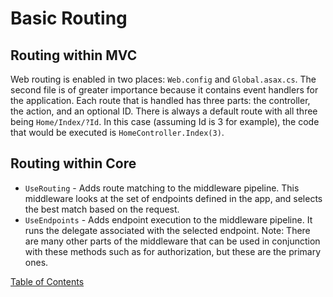 # Basic Routing

## Routing within MVC
Web routing is enabled in two places: `Web.config` and `Global.asax.cs`. The second file is of greater importance because it contains event handlers for the application. Each route that is handled has three parts: the controller, the action, and an optional ID. There is always a default route with all three being `Home/Index/?Id`. In this case (assuming Id is 3 for example), the code that would be executed is `HomeController.Index(3)`.

## Routing within Core
- `UseRouting` - Adds route matching to the middleware pipeline. This middleware looks at the set of endpoints defined in the app, and selects the best match based on the request.
- `UseEndpoints` - Adds endpoint execution to the middleware pipeline. It runs the delegate associated with the selected endpoint.
Note: There are many other parts of the middleware that can be used in conjunction with these methods such as for authorization, but these are the primary ones.



[Table of Contents](README.md)